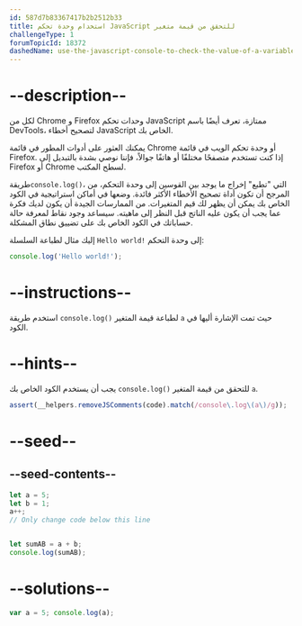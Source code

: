 ```yaml
---
id: 587d7b83367417b2b2512b33
title: استخدام وحدة تحكم JavaScript للتحقق من قيمة متغير
challengeType: 1
forumTopicId: 18372
dashedName: use-the-javascript-console-to-check-the-value-of-a-variable
---
```


# --description--

لكل من Chrome و Firefox وحدات تحكم JavaScript ممتازة، تعرف أيضًا باسم DevTools، لتصحيح أخطاء JavaScript الخاص بك.

يمكنك العثور على أدوات المطور في قائمة Chrome أو وحدة تحكم الويب في قائمة Firefox. إذا كنت تستخدم متصفحًا مختلفًا أو هاتفًا جوالاً، فإننا نوصي بشدة بالتبديل إلى Firefox أو Chrome لسطح المكتب.

طريقة`console.log()`، التي "تطبع" إخراج ما يوجد بين القوسين إلى وحدة التحكم، من المرجح أن تكون أداة تصحيح الأخطاء الأكثر فائدة. وضعها في أماكن استراتيجية في الكود الخاص بك يمكن أن يظهر لك قيم المتغيرات. من الممارسات الجيدة أن يكون لديك فكرة عما يجب أن يكون عليه الناتج قبل النظر إلى ماهيته. سيساعد وجود نقاط لمعرفة حالة حساباتك في الكود الخاص بك على تضييق نطاق المشكلة.

إليك مثال لطباعة السلسلة `Hello world!` إلى وحدة التحكم:

```js
console.log('Hello world!');
```

# --instructions--

استخدم طريقة `console.log()` لطباعة قيمة المتغير `a` حيث تمت الإشارة أليها في الكود.

# --hints--

يجب أن يستخدم الكود الخاص بك `console.log()` للتحقق من قيمة المتغير `a`.

```js
assert(__helpers.removeJSComments(code).match(/console\.log\(a\)/g));
```

# --seed--

## --seed-contents--

```js
let a = 5;
let b = 1;
a++;
// Only change code below this line


let sumAB = a + b;
console.log(sumAB);
```

# --solutions--

```js
var a = 5; console.log(a);
```
